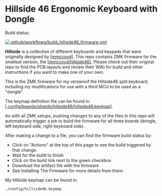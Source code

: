 # Hillside 46 Ergonomic Keyboard with Dongle

Build status:

[![.github/workflows/build_hillside46_firmware.yml](https://github.com/m-reiner/hillside46_zmk_with_dongle/actions/workflows/build_hillside46_firmware.yml/badge.svg)](https://github.com/m-reiner/hillside46_zmk_with_dongle/actions/workflows/build_hillside46_firmware.yml)

**Hillside** is a collection of different keyboards and keypads that were originally designed by [[mmccoyd]](https://github.com/mmccoyd/hillside). This repo contains ZMK firmware for the smallest version, the [[mmccoyd/hillside46]](https://github.com/mmccoyd/hillside).  Please check out their original repo to find the PCB layouts and review their WiKi for build and other instructions if you want to make one of your own.

This is the ZMK firmware for my versionof the Hillside46 split keyboard, including my modifications for use with a third MCU to be used as a "dongle".

The keymap definition file can be found in: [[.config/boards/shields/hillside46/hillside46.keymap]](.config/boards/shields/hillside46/hillside46.keymap).

As with all ZMK setups, pushing changes to any of the files in this repo will automatically trigger a job to build the firmware for all three boards (dongle, left keyboard side, right keyboard side).

After making a change to a file, you can find the firmware build status by:

- Click on "Actions" at the top of this page to see the build triggered by that change.
- Wait for the build to finish
- Click on the build link next to the green checkbox
- Download the artifact file with the firmware
- See Installing The Firmware for more details from there.

My Hillside keymap can be found in:

    ./config/hillside46.keymap
